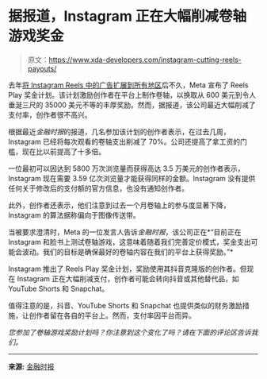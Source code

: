 # 据报道，Instagram 正在大幅削减卷轴游戏奖金

> 原文：<https://www.xda-developers.com/instagram-cutting-reels-payouts/>

去年[将 Instagram Reels 中的广告扩展到所有地区](https://www.xda-developers.com/facebook-instagram-reels-ads-worldwide-launch/)后不久，Meta 宣布了 Reels Play 奖金计划。该计划激励创作者在平台上制作卷轴，以换取从 600 美元到令人垂涎三尺的 35000 美元不等的丰厚奖励。然而，据报道，该公司最近大幅削减了支付率，创作者很不高兴。

根据最近*金融时报*的报道，几名参加该计划的创作者表示，在过去几周，Instagram 已经将每次观看的卷轴支出削减了 70%。公司还提高了拿工资的门槛，现在比以前提高了十多倍。

一位最初可以因达到 5800 万次浏览量而获得高达 3.5 万美元的创作者表示，Instagram 现在需要 3.59 亿次浏览量才能获得同样的金额。Instagram 没有提供任何关于修改后的支付额的官方信息，也没有通知创作者。

此外，创作者还表示，他们注意到过去一个月卷轴上的参与度显著下降，Instagram 的算法据称偏向于图像传送带。

当被要求澄清时，Meta 的一位发言人告诉*金融时报*，该公司正在*“目前正在 Instagram 和脸书上测试卷轴游戏，这意味着随着我们完善定价模式，奖金支出可能会波动。我们的目标是确保最好的卷轴内容在我们的平台上获得奖励。”*

Instagram 推出了 Reels Play 奖金计划，奖励使用其抖音克隆版的创作者。但现在 Instagram 正在大幅削减支付，创作者可能会转向抖音或其他替代品，如 YouTube Shorts 和 Snapchat。

值得注意的是，抖音、YouTube Shorts 和 Snapchat 也提供类似的财务激励措施，让创作者留在各自的平台上。然而，支付率因平台而异。

*您参加了卷轴游戏奖励计划吗？你注意到这个变化了吗？请在下面的评论区告诉我们。*

* * *

**来源:** [金融时报](https://www.ft.com/content/df2d753d-4346-49d8-88d7-441156dc8dc3)